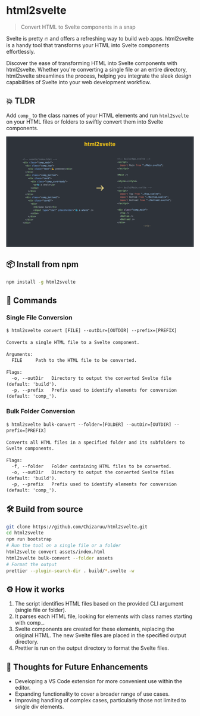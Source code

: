 # html2svelte

> Convert HTML to Svelte components in a snap

Svelte is pretty 🔥 and offers a refreshing way to build web apps. html2svelte is a handy tool that transforms your HTML into Svelte components effortlessly.

Discover the ease of transforming HTML into Svelte components with html2svelte. Whether you're converting a single file or an entire directory, html2svelte streamlines the process, helping you integrate the sleek design capabilities of Svelte into your web development workflow.

## 💥 TLDR

Add `comp_` to the class names of your HTML elements and run `html2svelte` on your HTML files or folders to swiftly convert them into Svelte components.

<img src="images/html2svelte.png">

## 📦 Install from npm

```bash
npm install -g html2svelte
```

## 📖 Commands

### Single File Conversion

```plaintext
$ html2svelte convert [FILE] --outDir=[OUTDIR] --prefix=[PREFIX]

Converts a single HTML file to a Svelte component.

Arguments:
  FILE     Path to the HTML file to be converted.

Flags:
  -o, --outDir   Directory to output the converted Svelte file (default: 'build').
  -p, --prefix   Prefix used to identify elements for conversion (default: 'comp_').
```

### Bulk Folder Conversion

```plaintext
$ html2svelte bulk-convert --folder=[FOLDER] --outDir=[OUTDIR] --prefix=[PREFIX]

Converts all HTML files in a specified folder and its subfolders to Svelte components.

Flags:
  -f, --folder   Folder containing HTML files to be converted.
  -o, --outDir   Directory to output the converted Svelte files (default: 'build').
  -p, --prefix   Prefix used to identify elements for conversion (default: 'comp_').
```

## 🛠️ Build from source

```bash
git clone https://github.com/Chizaruu/html2svelte.git
cd html2svelte
npm run bootstrap
# Run the tool on a single file or a folder
html2svelte convert assets/index.html
html2svelte bulk-convert --folder assets
# Format the output
prettier --plugin-search-dir . build/*.svelte -w
```

## ⚙️ How it works

1. The script identifies HTML files based on the provided CLI argument (single file or folder).
2. It parses each HTML file, looking for elements with class names starting with comp\_.
3. Svelte components are created for these elements, replacing the original HTML. The new Svelte files are placed in the specified output directory.
4. Prettier is run on the output directory to format the Svelte files.

## 🧠 Thoughts for Future Enhancements

- Developing a VS Code extension for more convenient use within the editor.
- Expanding functionality to cover a broader range of use cases.
- Improving handling of complex cases, particularly those not limited to single div elements.
